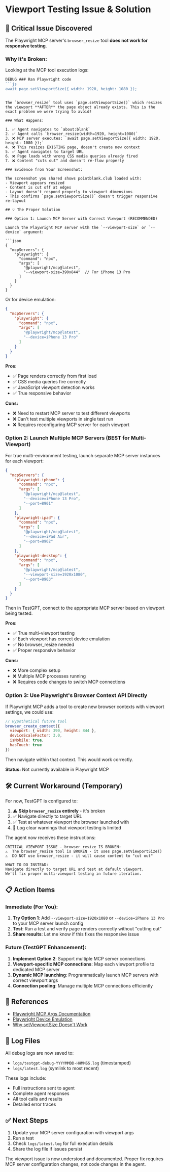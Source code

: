 # Viewport Testing Issue & Solution

## 🔴 Critical Issue Discovered

The Playwright MCP server's `browser_resize` tool **does not work for responsive testing**.

### Why It's Broken:

Looking at the MCP tool execution logs:
```js
DEBUG ### Ran Playwright code
```js
await page.setViewportSize({ width: 1920, height: 1080 });
```
```

The `browser_resize` tool uses `page.setViewportSize()` which resizes the viewport **AFTER** the page object already exists. This is the exact problem we were trying to avoid!

### What Happens:

1. ✅ Agent navigates to `about:blank`
2. ✅ Agent calls `browser_resize(width=1920, height=1080)`
3. ❌ MCP server executes: `await page.setViewportSize({ width: 1920, height: 1080 });`
4. ❌ This resizes EXISTING page, doesn't create new context
5. ✅ Agent navigates to target URL
6. ❌ Page loads with wrong CSS media queries already fired
7. ❌ Content "cuts out" and doesn't re-flow properly

### Evidence from Your Screenshot:

The screenshot you shared shows pointblank.club loaded with:
- Viewport appears resized
- Content is cut off at edges
- Layout doesn't respond properly to viewport dimensions
- This confirms `page.setViewportSize()` doesn't trigger responsive re-layout

## 💡 The Proper Solution

### Option 1: Launch MCP Server with Correct Viewport (RECOMMENDED)

Launch the Playwright MCP server with the `--viewport-size` or `--device` argument:

```json
{
  "mcpServers": {
    "playwright": {
      "command": "npx",
      "args": [
        "@playwright/mcp@latest",
        "--viewport-size=390x844"  // For iPhone 13 Pro
      ]
    }
  }
}
```

Or for device emulation:
```json
{
  "mcpServers": {
    "playwright": {
      "command": "npx",
      "args": [
        "@playwright/mcp@latest",
        "--device=iPhone 13 Pro"
      ]
    }
  }
}
```

**Pros:**
- ✅ Page renders correctly from first load
- ✅ CSS media queries fire correctly
- ✅ JavaScript viewport detection works
- ✅ True responsive behavior

**Cons:**
- ❌ Need to restart MCP server to test different viewports
- ❌ Can't test multiple viewports in single test run
- ❌ Requires reconfiguring MCP server for each viewport

### Option 2: Launch Multiple MCP Servers (BEST for Multi-Viewport)

For true multi-environment testing, launch separate MCP server instances for each viewport:

```json
{
  "mcpServers": {
    "playwright-iphone": {
      "command": "npx",
      "args": [
        "@playwright/mcp@latest",
        "--device=iPhone 13 Pro",
        "--port=8901"
      ]
    },
    "playwright-ipad": {
      "command": "npx",
      "args": [
        "@playwright/mcp@latest",
        "--device=iPad Air",
        "--port=8902"
      ]
    },
    "playwright-desktop": {
      "command": "npx",
      "args": [
        "@playwright/mcp@latest",
        "--viewport-size=1920x1080",
        "--port=8903"
      ]
    }
  }
}
```

Then in TestGPT, connect to the appropriate MCP server based on viewport being tested.

**Pros:**
- ✅ True multi-viewport testing
- ✅ Each viewport has correct device emulation
- ✅ No browser_resize needed
- ✅ Proper responsive behavior

**Cons:**
- ❌ More complex setup
- ❌ Multiple MCP processes running
- ❌ Requires code changes to switch MCP connections

### Option 3: Use Playwright's Browser Context API Directly

If Playwright MCP adds a tool to create new browser contexts with viewport settings, we could use:

```javascript
// Hypothetical future tool
browser_create_context({
  viewport: { width: 390, height: 844 },
  deviceScaleFactor: 3.0,
  isMobile: true,
  hasTouch: true
})
```

Then navigate within that context. This would work correctly.

**Status:** Not currently available in Playwright MCP

## 🛠️ Current Workaround (Temporary)

For now, TestGPT is configured to:

1. ⚠️  **Skip `browser_resize` entirely** - it's broken
2. ✅ Navigate directly to target URL
3. ✅ Test at whatever viewport the browser launched with
4. 📝 Log clear warnings that viewport testing is limited

The agent now receives these instructions:
```
CRITICAL VIEWPORT ISSUE - browser_resize IS BROKEN:
⚠️  The browser_resize tool is BROKEN - it uses page.setViewportSize()
⚠️  DO NOT use browser_resize - it will cause content to "cut out"

WHAT TO DO INSTEAD:
Navigate directly to target URL and test at default viewport.
We'll fix proper multi-viewport testing in future iteration.
```

## 📋 Action Items

### Immediate (For You):
1. **Try Option 1**: Add `--viewport-size=1920x1080` or `--device=iPhone 13 Pro` to your MCP server launch config
2. **Test**: Run a test and verify page renders correctly without "cutting out"
3. **Share results**: Let me know if this fixes the responsive issue

### Future (TestGPT Enhancement):
1. **Implement Option 2**: Support multiple MCP server connections
2. **Viewport-specific MCP connections**: Map each viewport profile to dedicated MCP server
3. **Dynamic MCP launching**: Programmatically launch MCP servers with correct viewport args
4. **Connection pooling**: Manage multiple MCP connections efficiently

## 🔗 References

- [Playwright MCP Args Documentation](https://github.com/microsoft/playwright-mcp#configuration)
- [Playwright Device Emulation](https://playwright.dev/docs/emulation)
- [Why setViewportSize Doesn't Work](https://github.com/microsoft/playwright/issues/1086#issuecomment-592287228)

## 💾 Log Files

All debug logs are now saved to:
- `logs/testgpt-debug-YYYYMMDD-HHMMSS.log` (timestamped)
- `logs/latest.log` (symlink to most recent)

These logs include:
- Full instructions sent to agent
- Complete agent responses
- All tool calls and results
- Detailed error traces

## ✅ Next Steps

1. Update your MCP server configuration with viewport args
2. Run a test
3. Check `logs/latest.log` for full execution details
4. Share the log file if issues persist

The viewport issue is now understood and documented. Proper fix requires MCP server configuration changes, not code changes in the agent.
